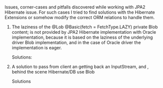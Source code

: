 Issues, corner-cases and pitfalls discovered while working with JPA2 Hibernate issue. For such cases I tried to find solutions with the Hibernate Extensions or somehow modify the correct ORM relations to handle them.

1. The laziness of the @Lob @Basic(fetch = FetchType.LAZY) private Blob content; is not provided by JPA2 Hibernate implementation with Oracle implementation, because it is based on the laziness of the underlying driver Blob implementation, and in the case of Oracle driver the implementation is eager.

    Solutions:


2. A solution to pass from client an getting back an InputStream, and , behind the scene Hibernate/DB use Blob

    Solutions



